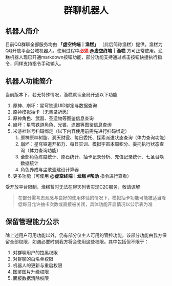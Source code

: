 # <p align="center">群聊机器人</p>

## 机器人简介

目前QQ群聊全部服务均由 **「虚空终端｜渔糕」** （此后简称渔糕）提供。渔糕为QQ开放平台公域机器人，使用过程中<font color="red">**必须**</font> **@虚空终端｜渔糕** 方可正常使用。渔糕机器人现已开通markdown按钮功能，部分功能支持通过点击按钮快捷执行指令，同样支持指令手动输入。

## 机器人功能简介

当前版本下，若无特殊情况，渔糕默认全局开通以下功能

1. 原神、崩坏：星穹铁道UID绑定与数据查询
2. 原神模拟抽卡（无集录祈愿）
3. 原神角色、武器、圣遗物等图鉴信息查询
4. 崩坏：星穹铁道角色、光锥、遗器等图鉴信息查询
5. 米游社账号扫码绑定（以下内容使用前需先进行扫码绑定）
    1. 原神原粹树脂、洞天财瓮、每日委托、探索派遣状态查询（体力查询功能）
    2. 崩坏：星穹铁道开拓力、每日实训、模拟宇宙本周积分、委托执行状态查询（体力查询功能）
    3. 全部角色练度统计、原石统计、抽卡记录分析、充值记录统计、七圣召唤数据统计
    4. 角色养成与尘歌壶建设计算器
6. 更多功能（可使用 **@虚空终端｜渔糕 #帮助** 指令进行查看）

受开放平台限制，渔糕暂时无法在聊天列表实现C2C服务，敬请谅解

> 在部分需考虑观感与良好的使用体验的情况下，模拟抽卡功能可能被适当降低每日允许抽卡次数或直接被关闭，具体功能开启情况以公示表为准

## 保留管理能力公示

除上述用户可用功能以外，仍有部分仅主人可用的管控功能，该部分功能由我方保留全部权限，如遇必要时刻我方将会使用这些权限。其中包括但不限于：

1. 对群聊用户的拉黑权限
2. 对群聊的白名单权限
3. 机器人的更新与重启权限
4. 图鉴图片升级权限
5. 面板数据清除权限